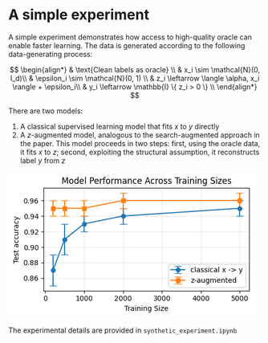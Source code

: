 # A simple experiment

A simple experiment demonstrates how access to high-quality oracle can enable faster learning. The data is generated according to the following data-generating process:

$$
\begin{align*}
    & \text{Clean labels as oracle} \\
    & x_i \sim \mathcal{N}(0, I_d)\\
    & \epsilon_i \sim \mathcal{N}(0, 1) \\
    & z_i \leftarrow \langle \alpha, x_i \rangle + \epsilon_i\\
    & y_i \leftarrow \mathbb{I} \{ z_i  > 0 \} \\
\end{align*}
$$

There are two models:
1. A classical supervised learning model that fits $x$ to $y$ directly
2. A $z$-augmented model, analogous to the search-augmented approach in the paper. This model proceeds in two steps: first, using the oracle data, it fits $x$ to $z$; second, exploiting the structural assumption, it reconstructs label $y$ from $z$

![image](acc_vs_trainsize.png)

The experimental details are provided in `synthetic_experiment.ipynb`
